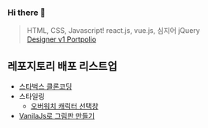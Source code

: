 ### Hi there 👋

> HTML, CSS, Javascript! react.js, vue.js, 심지어 jQuery <br />
> <a href="https://zippy-cupcake-a6fced.netlify.app/" target="_blank"> Designer v1 Portpolio</a>

## 레포지토리 배포 리스트업
- <a href="https://flourishing-pika-f18715.netlify.app/" target="_blank"> 스타벅스 클론코딩 </a>
- 스타일링
  - <a href="https://nimble-valkyrie-6f4bb6.netlify.app/overwatch-hero-selector/index.html" target="_blank"> 오버워치 캐릭터 선택창 </a>
- <a href="https://regal-daifuku-86e866.netlify.app/" target="_blank"> VanilaJs로 그림판 만들기</a>
